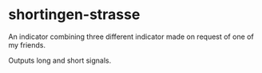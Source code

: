 # shortingen-strasse
An indicator combining three different indicator made on request of one of my friends.

Outputs long and short signals.